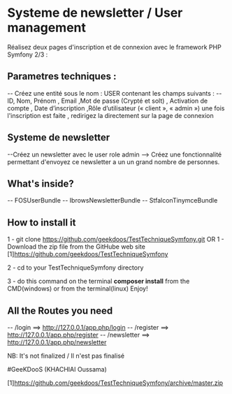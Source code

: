 Systeme de newsletter / User management
=======================================

Réalisez deux pages d'inscription et de connexion avec le framework PHP  Symfony 2/3 :

Parametres techniques :
-----------------------
 -- Créez une entité sous le nom : USER contenant les champs suivants :
 -- ID, Nom, Prénom , Email ,Mot de passe (Crypté et solt) , Activation de compte , Date d’inscription ,Rôle d’utilisateur (« client », « admin »)
une fois l'inscription est faite , redirigez la directement sur la page de connexion
 
Systeme de newsletter
---------------------
 --Créez un newsletter avec le user role admin
 --> Créez une fonctionnalité permettant d'envoyez ce newsletter a un un grand nombre de personnes.

What's inside?
--------------
-- FOSUserBundle
-- IbrowsNewsletterBundle
-- StfalconTinymceBundle

How to install it
-------------
1 - git clone https://github.com/geekdoos/TestTechniqueSymfony.git
OR
1 - Download the zip file from the GitHube web site [1]https://github.com/geekdoos/TestTechniqueSymfony

2 - cd to your TestTechniqueSymfony directory

3 - do this command on the terminal **composer install** from the CMD(windows) or from the terminal(linux)
Enjoy!

All the Routes you need
-----------------------
-- /login ==> http://127.0.0.1/app.php/login
-- /register ==> http://127.0.0.1/app.php/register
-- /newsletter ==> http://127.0.0.1/app.php/newsletter

NB: It's not finalized / Il n'est pas finalisé

#GeeKDooS (KHACHIAI Oussama)

[1]https://github.com/geekdoos/TestTechniqueSymfony/archive/master.zip